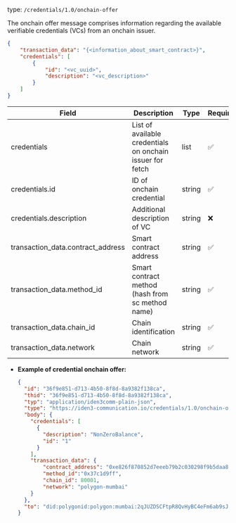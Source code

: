 
type: `/credentials/1.0/onchain-offer`

The onchain offer message comprises information regarding the available verifiable credentials (VCs) from an onchain issuer.

```json
{
	"transaction_data": "{<information_about_smart_contract>}",
	"credentials": [
		{
			"id": "<vc_uuid>",
			"description": "<vc_description>"
		}
	]
}
```

| Field | Description | Type | Required |
| --- | --- | --- | --- |
| credentials | List of available credentials on onchain issuer for fetch | list | ✅ |
| credentials.id | ID of onchain credential | string | ✅ |
| credentials.description | Additional description of VC | string | ❌ |
| transaction_data.contract_address | Smart contract address | string | ✅ |
| transaction_data.method_id | Smart contract method (hash from sc method name) | string | ✅ |
| transaction_data.chain_id | Chain identification | string | ✅ |
| transaction_data.network | Chain network | string | ✅ |

- **Example of credential onchain offer:**
    
    ```json
    {
      "id": "36f9e851-d713-4b50-8f8d-8a9382f138ca",
      "thid": "36f9e851-d713-4b50-8f8d-8a9382f138ca",
      "typ": "application/iden3comm-plain-json",
      "type": "https://iden3-communication.io/credentials/1.0/onchain-offer",
      "body": {
        "credentials": [
          {
            "description": "NonZeroBalance",
            "id": "1"
          }
        ],
        "transaction_data": {
            "contract_address": "0xe826f870852d7eeeb79b2c030298f9b5daa8c8a3",
            "method_id":"0x37c1d9ff",
            "chain_id": 80001,
            "network": "polygon-mumbai"
        }
      },
      "to": "did:polygonid:polygon:mumbai:2qJUZDSCFtpR8QvHyBC4eFm6ab9sJo5rqPbcaeyGC4"
    }
    ```
